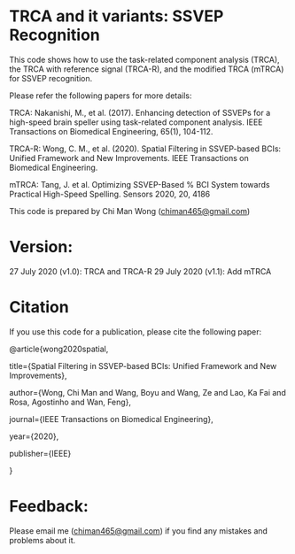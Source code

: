 # TRCA and it variants: SSVEP Recognition

This code shows how to use the task-related component analysis (TRCA), the TRCA with reference signal (TRCA-R), and the modified TRCA (mTRCA) for SSVEP recognition.

Please refer the following papers for more details:

TRCA: 
Nakanishi, M., et al. (2017). Enhancing detection of SSVEPs for a high-speed brain speller using task-related component analysis. IEEE Transactions on Biomedical Engineering, 65(1), 104-112.

TRCA-R:
Wong, C. M., et al. (2020). Spatial Filtering in SSVEP-based BCIs: Unified Framework and New Improvements. IEEE Transactions on Biomedical Engineering.

mTRCA:
Tang, J. et al. Optimizing SSVEP-Based % BCI System towards Practical High-Speed Spelling. Sensors 2020, 20, 4186 

This code is prepared by Chi Man Wong (chiman465@gmail.com)

# Version: 

27 July 2020 (v1.0): TRCA and TRCA-R
29 July 2020 (v1.1): Add mTRCA 

# Citation

If you use this code for a publication, please cite the following paper: 

@article{wong2020spatial,

   title={Spatial Filtering in SSVEP-based BCIs: Unified Framework and New Improvements},
   
   author={Wong, Chi Man and Wang, Boyu and Wang, Ze and Lao, Ka Fai and Rosa, Agostinho and Wan, Feng},
   
   journal={IEEE Transactions on Biomedical Engineering},
   
   year={2020},
   
   publisher={IEEE}
   
   }

# Feedback:

Please email me (chiman465@gmail.com) if you find any mistakes and problems about it.
